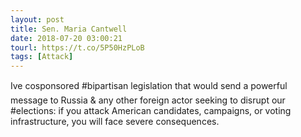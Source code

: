 ```yaml
---
layout: post
title: Sen. Maria Cantwell
date: 2018-07-20 03:00:21
tourl: https://t.co/5P50HzPLoB
tags: [Attack]
---
```

Ive cosponsored #bipartisan legislation that would send a powerful message to Russia &amp; any other foreign actor seeking to disrupt our #elections: if you attack American candidates, campaigns, or voting infrastructure, you will face severe consequences.